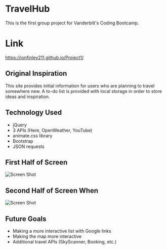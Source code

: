 # TravelHub
This is the first group project for Vanderbilt's Coding Bootcamp. 

# Link 
https://jonfinley211.github.io/Project1/

## Original Inspiration
This site provides initial information for users who are planning to travel somewhere new. A to-do list is provided with local storage in order to store ideas and inspiration.

## Technology Used
- jQuery 
- 3 APIs (Here, OpenWeather, YouTube)
- animate.css library
- Bootstrap
- JSON requests

## First Half of Screen
![Screen Shot](images/part1screenshot.png)

## Second Half of Screen When 
![Screen Shot](images/part2screenshot.png)

## Future Goals
- Making a more interactive list with Google links
- Making the map more interactive 
- Additional travel APIs (SkyScanner, Booking, etc.)